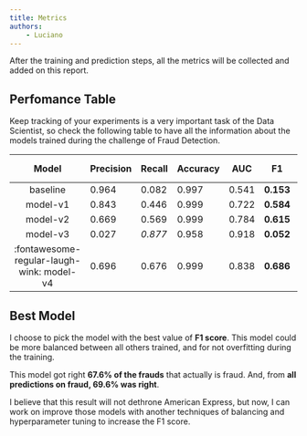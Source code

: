 ```yaml
---
title: Metrics
authors:
    - Luciano
---
```


After the training and prediction steps, all the metrics will be collected and added on this report.

## Perfomance Table

Keep tracking of your experiments is a very important task of the Data Scientist, so check the following table to have all the information about the models trained during the challenge of Fraud Detection.

| Model | Precision | Recall | Accuracy | AUC | F1 | Time (s) |
| :-----: | --------- | ------ | -------- | --- | -- | ------------ |
| baseline | 0.964 | 0.082 | 0.997 | 0.541 | **0.153** | 26.77 |
| model-v1 | 0.843 | 0.446 | 0.999 | 0.722 | **0.584** | 99.96 |
| model-v2 | 0.669 | 0.569 | 0.999 | 0.784 | **0.615** | 98.99 |
| model-v3 | 0.027 | *0.877* | 0.958 | 0.918 | **0.052** | 98.94 |
| :fontawesome-regular-laugh-wink: model-v4 | 0.696 | 0.676 | 0.999 | 0.838 | **0.686** | 252.80 |


## Best Model

I choose to pick the model with the best value of **F1 score**. This model could be more balanced between all others trained, and for not overfitting during the training.

This model got right **67.6% of the frauds** that actually is fraud. And, from **all predictions on fraud, 69.6% was right**.

I believe that this result will not dethrone American Express, but now, I can work on improve those models with another techniques of balancing and hyperparameter tuning to increase the F1 score.



